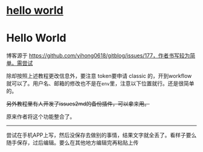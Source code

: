 # [hello world](https://github.com/justin-xjp/gitblog/issues/2)

# Hello World
博客源于 https://github.com/yihong0618/gitblog/issues/177，作者书写较为简单。需尝试

除却按照上述教程更改信息外，要注意 token要申请 classic 的，开到workflow就可以了。用户名、邮箱的修改也不是在`env`里，注意以下位置就行。还是很简单的。

~~另外教程里有人开发了issues2md的备份插件，可以拿来用。~~ 

原来作者将这个功能整合了。

---

尝试在手机APP上写，然后没保存去做别的事情，结果文字就全丢了。看样子要么随手保存，过后编辑。要么在其他地方编辑完再粘贴上传
